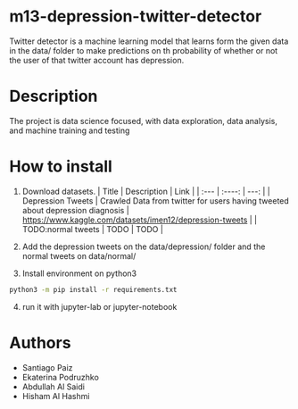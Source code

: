 # m13-depression-twitter-detector

Twitter detector is a machine learning model that learns form the given data in the data/ folder to make predictions on th probability of whether or not the user of that twitter account has depression.

# Description
The project is data science focused, with data exploration, data analysis, and machine training and testing 

# How to install

1. Download datasets. 
| Title      | Description | Link     |
| :---        |    :----:   |          ---: |
| Depression Tweets      | Crawled Data from twitter for users having tweeted about depression diagnosis       | https://www.kaggle.com/datasets/imen12/depression-tweets   |
| TODO:normal tweets   | TODO        | TODO      |

2. Add the depression tweets on the data/depression/ folder and the normal tweets on data/normal/

3. Install environment on python3
```bash
python3 -m pip install -r requirements.txt
```

4. run it with jupyter-lab or jupyter-notebook

# Authors
* Santiago Paiz
* Ekaterina Podruzhko
* Abdullah Al Saidi
* Hisham Al Hashmi

